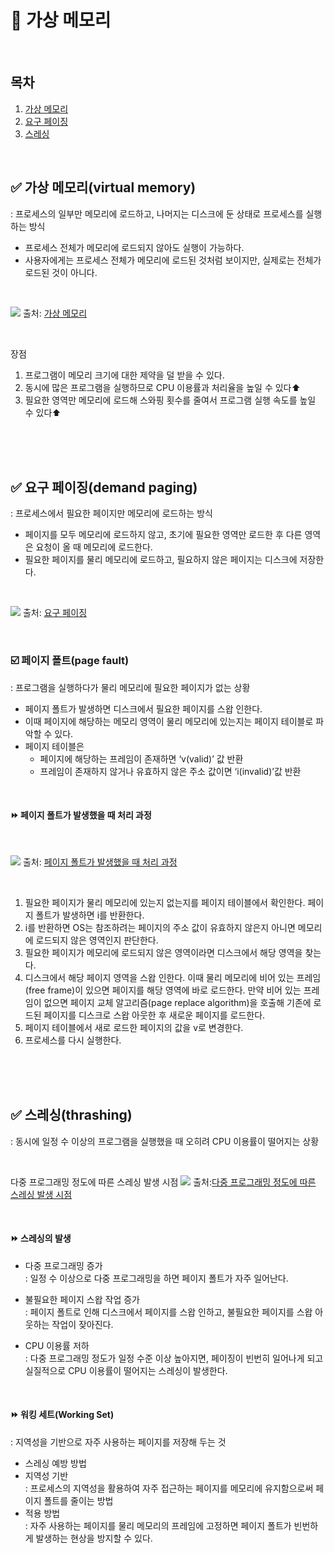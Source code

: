 
# 📌 가상 메모리

<br/>

## 목차
1. [가상 메모리](#-가상-메모리(virtual-memory))
2. [요구 페이징](#-요구-페이징(demand-paging))
3. [스레싱](#-스레싱(thrashing))

<br/>

## ✅ 가상 메모리(virtual memory)
: 프로세스의 일부만 메모리에 로드하고, 나머지는 디스크에 둔 상태로 프로세스를 실행하는 방식
- 프로세스 전체가 메모리에 로드되지 않아도 실행이 가능하다. 
- 사용자에게는 프로세스 전체가 메모리에 로드된 것처럼 보이지만, 실제로는 전체가 로드된 것이 아니다.

<br/>

![](https://thebook.io/img/080367/057.jpg)
출처: [가상 메모리](https://thebook.io/img/080367/057.jpg)

<br/>

장점
1. 프로그램이 메모리 크기에 대한 제약을 덜 받을 수 있다.
2. 동시에 많은 프로그램을 실행하므로 CPU 이용률과 처리율을 높일 수 있다⬆️
3. 필요한 영역만 메모리에 로드해 스와핑 횟수를 줄여서 프로그램 실행 속도를 높일 수 있다⬆️

<br/><br/>
<br/>
  
## ✅ 요구 페이징(demand paging)
: 프로세스에서 필요한 페이지만 메모리에 로드하는 방식
- 페이지를 모두 메모리에 로드하지 않고, 초기에 필요한 영역만 로드한 후 다른 영역은 요청이 올 때 메모리에 로드한다.
- 필요한 페이지를 물리 메모리에 로드하고, 필요하지 않은 페이지는 디스크에 저장한다.

<br/>

![](https://thebook.io/img/080367/058.jpg)
출처: [요구 페이징](https://thebook.io/img/080367/058.jpg)

<br/>

### ☑️ 페이지 폴트(page fault)
: 프로그램을 실행하다가 물리 메모리에 필요한 페이지가 없는 상황
- 페이지 폴트가 발생하면 디스크에서 필요한 페이지를 스왑 인한다.
- 이때 페이지에 해당하는 메모리 영역이 물리 메모리에 있는지는 페이지 테이블로 파악할 수 있다. 
- 페이지 테이블은 
   - 페이지에 해당하는 프레임이 존재하면 ‘v(valid)’ 값 반환
   - 프레임이 존재하지 않거나 유효하지 않은 주소 값이면 ‘i(invalid)’값 반환

<br/>

#### ⏩ 페이지 폴트가 발생했을 때 처리 과정

<br/>

![](https://thebook.io/img/080367/059.jpg)
출처: [페이지 폴트가 발생했을 때 처리 과정](https://thebook.io/img/080367/059.jpg)

<br/>

1. 필요한 페이지가 물리 메모리에 있는지 없는지를 페이지 테이블에서 확인한다. 페이지 폴트가 발생하면 i를 반환한다.
2. i를 반환하면 OS는 참조하려는 페이지의 주소 값이 유효하지 않은지 아니면 메모리에 로드되지 않은 영역인지 판단한다.
3. 필요한 페이지가 메모리에 로드되지 않은 영역이라면 디스크에서 해당 영역을 찾는다.
4. 디스크에서 해당 페이지 영역을 스왑 인한다. 이때 물리 메모리에 비어 있는 프레임(free frame)이 있으면 페이지를 해당 영역에 바로 로드한다. 만약 비어 있는 프레임이 없으면 페이지 교체 알고리즘(page replace algorithm)을 호출해 기존에 로드된 페이지를 디스크로 스왑 아웃한 후 새로운 페이지를 로드한다.
5. 페이지 테이블에서 새로 로드한 페이지의 값을 v로 변경한다.
6. 프로세스를 다시 실행한다.

<br/><br/>
<br/>

## ✅ 스레싱(thrashing)
: 동시에 일정 수 이상의 프로그램을 실행했을 때 오히려 CPU 이용률이 떨어지는 상황

<br/>

다중 프로그래밍 정도에 따른 스레싱 발생 시점
![](https://thebook.io/img/080367/060.jpg)
출처:[다중 프로그래밍 정도에 따른 스레싱 발생 시점](https://thebook.io/img/080367/060.jpg)

<br/>

#### ⏩ 스레싱의 발생
- 다중 프로그래밍 증가 <br/>
: 일정 수 이상으로 다중 프로그래밍을 하면 페이지 폴트가 자주 일어난다.

- 불필요한 페이지 스왑 작업 증가 <br/>
: 페이지 폴트로 인해 디스크에서 페이지를 스왑 인하고, 불필요한 페이지를 스왑 아웃하는 작업이 잦아진다.

- CPU 이용률 저하 <br/>
: 다중 프로그래밍 정도가 일정 수준 이상 높아지면, 페이징이 빈번히 일어나게 되고 실질적으로 CPU 이용률이 떨어지는 스레싱이 발생한다.

<br/>

#### ⏩ 워킹 세트(Working Set)
: 지역성을 기반으로 자주 사용하는 페이지를 저장해 두는 것
- 스레싱 예방 방법
- 지역성 기반 <br/>
: 프로세스의 지역성을 활용하여 자주 접근하는 페이지를 메모리에 유지함으로써 페이지 폴트를 줄이는 방법
- 적용 방법 <br/>
: 자주 사용하는 페이지를 물리 메모리의 프레임에 고정하면 페이지 폴트가 빈번하게 발생하는 현상을 방지할 수 있다.

<br/><br/>
